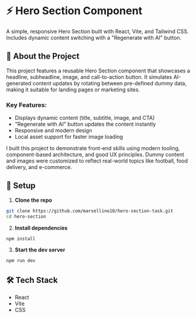 # ⚡ Hero Section Component

A simple, responsive Hero Section built with React, Vite, and Tailwind CSS. Includes dynamic content switching with a "Regenerate with AI" button.

## 📖 About the Project

This project features a reusable Hero Section component that showcases a headline, subheadline, image, and call-to-action button. It simulates AI-generated content updates by rotating between pre-defined dummy data, making it suitable for landing pages or marketing sites.

### Key Features:
- Displays dynamic content (title, subtitle, image, and CTA)
- "Regenerate with AI" button updates the content instantly
- Responsive and modern design
- Local asset support for faster image loading

I built this project to demonstrate front-end skills using modern tooling, component-based architecture, and good UX principles. Dummy content and images were customized to reflect real-world topics like football, food delivery, and e-commerce.

## 🚀 Setup

1. **Clone the repo**

```bash
git clone https://github.com/marsellino10/hero-section-task.git
cd hero-section
```

2. **Install dependencies**

```bash
npm install
```

3. **Start the dev server**

```bash
npm run dev
```

## 🛠 Tech Stack

- React
- Vite
- CSS

